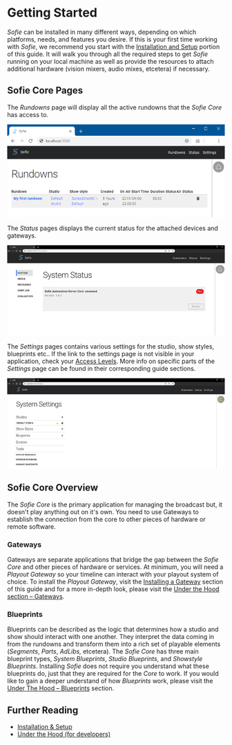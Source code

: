 # Getting Started

_Sofie_ can be installed in many different ways, depending on which platforms, needs, and features you desire. If this is your first time working with _Sofie_, we recommend you start with the [Installation and Setup](installation/) portion of this guide. It will walk you through all the required steps to get _Sofie_ running on your local machine as well as provide the resources to attach additional hardware \(vision mixers, audio mixes, etcetera\) if necessary.

## Sofie Core Pages

The _Rundowns_ page will display all the active rundowns that the _Sofie Core_ has access to. 

![Rundown Page](/img/docs/getting-started/rundowns-in-sofie.png)

The _Status_ pages displays the current status for the attached devices and gateways.

![Status Page &#x2013; Describes the state of Sofie Core](/img/docs/getting-started/status-page.jpg)

The _Settings_ pages contains various settings for the studio, show styles, blueprints etc.. If the link to the settings page is not visible in your application, check your [Access Levels](./sofie-navigation.md). More info on specific parts of the _Settings_ page can be found in their corresponding guide sections. 

![Settings Page &#x2013; Describes how the Core is configured](/img/docs/getting-started/settings-page.jpg)

## Sofie Core Overview

The _Sofie_ _Core_ is the primary application for managing the broadcast but, it doesn't play anything out on it's own. You need to use Gateways to establish the connection from the core to other pieces of hardware or remote software. 

### Gateways

Gateways are separate applications that bridge the gap between the _Sofie Core_ and other pieces of hardware or services. At minimum, you will need a _Playout Gateway_ so your timeline can interact with your playout system of choice. To install the _Playout Gateway_, visit the [Installing a Gateway](installation/installing-a-gateway/) section of this guide and for a more in-depth look, please visit the [Under the Hood section – Gateways](user-guide/dictionary#gateways). 

### Blueprints

Blueprints can be described as the logic that determines how a studio and show should interact with one another. They interpret the data coming in from the rundowns and transform them into a rich set of playable elements \(_Segments_, _Parts_, _AdLibs,_ etcetera\). The _Sofie Core_ has three main blueprint types, _System Blueprints_, _Studio Blueprints_, and _Showstyle Blueprints_. Installing _Sofie_ does not require you understand what these blueprints do, just that they are required for the _Core_ to work. If you would like to gain a deeper understand of how _Blueprints_ work, please visit the [Under The Hood – Blueprints](user-guide/dictionary#blueprints) section.

## Further Reading

* [Installation & Setup](installation/)
* [Under the Hood \(for developers\)](for-developers/)



